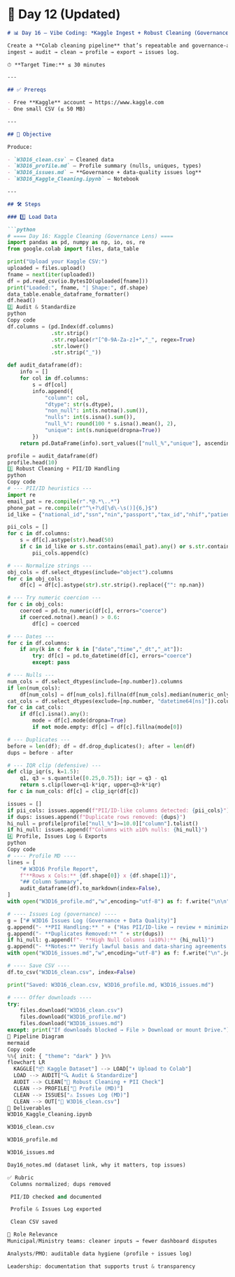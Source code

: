 # 📄 Day 12 (Updated)
```markdown
# 📊 Day 16 — Vibe Coding: *Kaggle Ingest + Robust Cleaning (Governance Lens)*

Create a **Colab cleaning pipeline** that’s repeatable and governance-aware:
ingest → audit → clean → profile → export → issues log.

⏱ **Target Time:** ≤ 30 minutes

---

## ✅ Prereqs

- Free **Kaggle** account → https://www.kaggle.com  
- One small CSV (≤ 50 MB)

---

## 🌟 Objective

Produce:

- `W3D16_clean.csv` — Cleaned data  
- `W3D16_profile.md` — Profile summary (nulls, uniques, types)  
- `W3D16_issues.md` — **Governance + data-quality issues log**  
- `W3D16_Kaggle_Cleaning.ipynb` — Notebook

---

## 🛠 Steps

### 1️⃣ Load Data

```python
# ==== Day 16: Kaggle Cleaning (Governance Lens) ====
import pandas as pd, numpy as np, io, os, re
from google.colab import files, data_table

print("Upload your Kaggle CSV:")
uploaded = files.upload()
fname = next(iter(uploaded))
df = pd.read_csv(io.BytesIO(uploaded[fname]))
print("Loaded:", fname, "| Shape:", df.shape)
data_table.enable_dataframe_formatter()
df.head()
2️⃣ Audit & Standardize
python
Copy code
df.columns = (pd.Index(df.columns)
              .str.strip()
              .str.replace(r"[^0-9A-Za-z]+","_", regex=True)
              .str.lower()
              .str.strip("_"))

def audit_dataframe(df):
    info = []
    for col in df.columns:
        s = df[col]
        info.append({
            "column": col,
            "dtype": str(s.dtype),
            "non_null": int(s.notna().sum()),
            "nulls": int(s.isna().sum()),
            "null_%": round(100 * s.isna().mean(), 2),
            "unique": int(s.nunique(dropna=True))
        })
    return pd.DataFrame(info).sort_values(["null_%","unique"], ascending=[False, True])

profile = audit_dataframe(df)
profile.head(10)
3️⃣ Robust Cleaning + PII/ID Handling
python
Copy code
# --- PII/ID heuristics ---
import re
email_pat = re.compile(r".*@.*\..*")
phone_pat = re.compile(r"^\+?\d[\d\-\s()]{6,}$")
id_like = {"national_id","ssn","nin","passport","tax_id","nhif","patient_id","id"}

pii_cols = []
for c in df.columns:
    s = df[c].astype(str).head(50)
    if c in id_like or s.str.contains(email_pat).any() or s.str.contains(phone_pat).any():
        pii_cols.append(c)

# --- Normalize strings ---
obj_cols = df.select_dtypes(include="object").columns
for c in obj_cols:
    df[c] = df[c].astype(str).str.strip().replace({"": np.nan})

# --- Try numeric coercion ---
for c in obj_cols:
    coerced = pd.to_numeric(df[c], errors="coerce")
    if coerced.notna().mean() > 0.6:
        df[c] = coerced

# --- Dates ---
for c in df.columns:
    if any(k in c for k in ["date","time","_dt","_at"]):
        try: df[c] = pd.to_datetime(df[c], errors="coerce")
        except: pass

# --- Nulls ---
num_cols = df.select_dtypes(include=[np.number]).columns
if len(num_cols):
    df[num_cols] = df[num_cols].fillna(df[num_cols].median(numeric_only=True))
cat_cols = df.select_dtypes(exclude=[np.number, "datetime64[ns]"]).columns
for c in cat_cols:
    if df[c].isna().any():
        mode = df[c].mode(dropna=True)
        if not mode.empty: df[c] = df[c].fillna(mode[0])

# --- Duplicates ---
before = len(df); df = df.drop_duplicates(); after = len(df)
dups = before - after

# --- IQR clip (defensive) ---
def clip_iqr(s, k=1.5):
    q1, q3 = s.quantile([0.25,0.75]); iqr = q3 - q1
    return s.clip(lower=q1-k*iqr, upper=q3+k*iqr)
for c in num_cols: df[c] = clip_iqr(df[c])

issues = []
if pii_cols: issues.append(f"PII/ID-like columns detected: {pii_cols}")
if dups: issues.append(f"Duplicate rows removed: {dups}")
hi_null = profile[profile["null_%"]>=10.0]["column"].tolist()
if hi_null: issues.append(f"Columns with ≥10% nulls: {hi_null}")
4️⃣ Profile, Issues Log & Exports
python
Copy code
# ---- Profile MD ----
lines = [
    "# W3D16 Profile Report",
    f"**Rows x Cols:** {df.shape[0]} x {df.shape[1]}",
    "## Column Summary",
    audit_dataframe(df).to_markdown(index=False),
]
with open("W3D16_profile.md","w",encoding="utf-8") as f: f.write("\n\n".join(lines))

# ---- Issues Log (governance) ----
g = ["# W3D16 Issues Log (Governance + Data Quality)"]
g.append("- **PII Handling:** " + ("Has PII/ID-like → review + minimize" if pii_cols else "None detected by heuristics"))
g.append("- **Duplicates Removed:** " + str(dups))
if hi_null: g.append(f"- **High Null Columns (≥10%):** {hi_null}")
g.append("- **Notes:** Verify lawful basis and data-sharing agreements before external publication.")
with open("W3D16_issues.md","w",encoding="utf-8") as f: f.write("\n".join(g))

# ---- Save CSV ----
df.to_csv("W3D16_clean.csv", index=False)

print("Saved: W3D16_clean.csv, W3D16_profile.md, W3D16_issues.md")

# ---- Offer downloads ----
try:
    files.download("W3D16_clean.csv")
    files.download("W3D16_profile.md")
    files.download("W3D16_issues.md")
except: print("If downloads blocked → File > Download or mount Drive.")
🔗 Pipeline Diagram
mermaid
Copy code
%%{ init: { "theme": "dark" } }%%
flowchart LR
  KAGGLE["📦 Kaggle Dataset"] --> LOAD["⬆️ Upload to Colab"]
  LOAD --> AUDIT["🔍 Audit & Standardize"]
  AUDIT --> CLEAN["🧼 Robust Cleaning + PII Check"]
  CLEAN --> PROFILE["📝 Profile (MD)"]
  CLEAN --> ISSUES["⚠️ Issues Log (MD)"]
  CLEAN --> OUT["📂 W3D16_clean.csv"]
📂 Deliverables
W3D16_Kaggle_Cleaning.ipynb

W3D16_clean.csv

W3D16_profile.md

W3D16_issues.md

Day16_notes.md (dataset link, why it matters, top issues)

✅ Rubric
 Columns normalized; dups removed

 PII/ID checked and documented

 Profile & Issues Log exported

 Clean CSV saved

🎯 Role Relevance
Municipal/Ministry teams: cleaner inputs → fewer dashboard disputes

Analysts/PMO: auditable data hygiene (profile + issues log)

Leadership: documentation that supports trust & transparency

